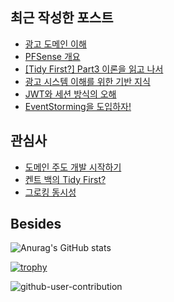 ## 최근 작성한 포스트
- [광고 도메인 이해](https://pcloud.tistory.com/74)
- [PFSense 개요](https://pcloud.tistory.com/65)
- [[Tidy First?] Part3 이론을 읽고 나서](https://pcloud.tistory.com/61)
- [광고 시스템 이해를 위한 기반 지식](https://pcloud.tistory.com/58)
- [JWT와 세션 방식의 오해](https://pcloud.tistory.com/57)
- [EventStorming을 도입하자!](https://pcloud.tistory.com/56)

## 관심사
- [도메인 주도 개발 시작하기](https://product.kyobobook.co.kr/detail/S000001810495)
- [켄트 백의 Tidy First?](https://m.hanbit.co.kr/store/books/book_view.html?p_code=B5516661609)
- [그로킹 동시성](https://product.kyobobook.co.kr/detail/S000214756541)

## Besides
 
![Anurag's GitHub stats](https://github-readme-stats.vercel.app/api?username=PCloud63514&show_icons=true&theme=aura_dark&include_all_commits=true)

[![trophy](https://github-profile-trophy.vercel.app/?username=PCloud63514&rank=SECRET,SSS,SS,S,AAA,AA,A&row=1&column=7&no-frame=true)](https://github.com/ryo-ma/github-profile-trophy)

![github-user-contribution](https://user-images.githubusercontent.com/22608825/202481110-7833033f-fd65-4af6-9c2e-c76c95b00656.svg)

